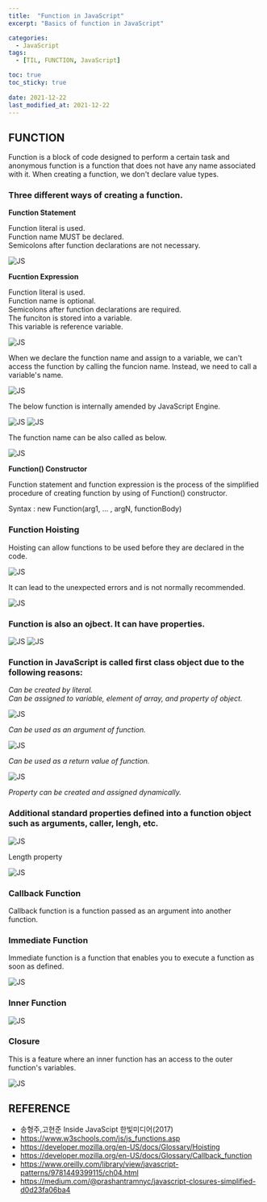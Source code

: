 ```yaml
---
title:  "Function in JavaScript"
excerpt: "Basics of function in JavaScript"

categories:
  - JavaScript
tags:
  - [TIL, FUNCTION, JavaScript]

toc: true
toc_sticky: true
 
date: 2021-12-22
last_modified_at: 2021-12-22
---
```

## FUNCTION
Function is a block of code designed to perform a certain task and anonymous function is a function that does not have any name associated with it. When creating a function, we don't declare value types.

### Three different ways of creating a function.

**Function Statement**

Function literal is used.  
Function name MUST be declared.  
Semicolons after function declarations are not necessary.

![JS](/img/JavaScript/JS2/2021-12-22-JS2-1.jpg)

**Fucntion Expression**

Function literal is used.   
Function name is optional.   
Semicolons after function declarations are required.   
The funciton is stored into a variable.   
This variable is reference variable.     

![JS](/img/JavaScript/JS2/2021-12-22-JS2-2.jpg)

When we declare the function name and assign to a variable, we can't access the function by calling the funcion name. Instead, we need to call a variable's name.

![JS](/img/JavaScript/JS2/2021-12-22-JS2-3.jpg)

The below function is internally amended by JavaScript Engine.

![JS](/img/JavaScript/JS2/2021-12-22-JS2-4.jpg)
![JS](/img/JavaScript/JS2/2021-12-22-JS2-5.jpg)

The function name can be also called as below.

![JS](/img/JavaScript/JS2/2021-12-22-JS2-6.jpg)

**Function() Constructor**

Function statement and function expression is the process of the simplified procedure of creating function by using of Function() constructor.

Syntax :
new Function(arg1, ... , argN, functionBody)

### Function Hoisting

Hoisting can allow functions to be used before they are declared in the code.

![JS](/img/JavaScript/JS2/2021-12-22-JS2-7.jpg)

It can lead to the unexpected errors and is not normally recommended.

![JS](/img/JavaScript/JS2/2021-12-22-JS2-8.jpg)

### Function is also an ojbect. It can have properties.

![JS](/img/JavaScript/JS2/2021-12-22-JS2-9.jpg)
![JS](/img/JavaScript/JS2/2021-12-22-JS2-10.jpg)

### Function in JavaScript is called first class object due to the following reasons:

*Can be created by literal.*  
*Can be assigned to variable, element of array, and property of object.*    

![JS](/img/JavaScript/JS2/2021-12-22-JS2-11.jpg)

*Can be used as an argument of function.*  

![JS](/img/JavaScript/JS2/2021-12-22-JS2-12.jpg)

*Can be used as a return value of function.*  

![JS](/img/JavaScript/JS2/2021-12-22-JS2-13.jpg)

*Property can be created and assigned dynamically.*

### Additional standard properties defined into a function object such as arguments, caller, lengh, etc.

![JS](/img/JavaScript/JS2/2021-12-22-JS2-14.jpg)

Length property

![JS](/img/JavaScript/JS2/2021-12-22-JS2-15.jpg)

### Callback Function

Callback function is a function passed as an argument into another function.

### Immediate Function

Immediate function is a function that enables you to execute a function as soon as defined.

![JS](/img/JavaScript/JS2/2021-12-22-JS2-16.jpg)

### Inner Function

![JS](/img/JavaScript/JS2/2021-12-22-JS2-17.jpg)

### Closure

This is a feature where an inner function has an access to the outer function's variables.

![JS](/img/JavaScript/JS2/2021-12-22-JS2-18.jpg)


## REFERENCE 
* 송형주,고현준 Inside JavaScipt 한빛미디어(2017)
* https://www.w3schools.com/js/js_functions.asp
* https://developer.mozilla.org/en-US/docs/Glossary/Hoisting
* https://developer.mozilla.org/en-US/docs/Glossary/Callback_function
* https://www.oreilly.com/library/view/javascript-patterns/9781449399115/ch04.html
* https://medium.com/@prashantramnyc/javascript-closures-simplified-d0d23fa06ba4




